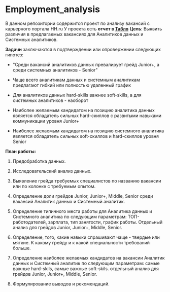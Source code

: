 # Employment_analysis
В данном репозитории содержится проект по анализу вакансий с карьерного портала HH.ru У проекта есть **отчет в [Табло](https://public.tableau.com/views/_17321292207670/Dashboard1?:language=en-US&:sid=&:redirect=auth&:display_count=n&:origin=viz_share_link)**
**Цель**: Выявить различия в предлагаемых вакансиях для Аналитиков данных и Системных аналитиков.

**Задачи** заключаются в подтверждении или опровержении следующих гипотез:

 - "Среди вакансий аналитиков данных превалирует грейд Junior+, а среди системных аналитиков - Senior"

 - Чаще всего аналитикам данных и системным аналитикам предлагают гибкий или полностью удаленный график

 - Для аналитиков данных hard-skills важнее soft-skills, а для системных аналитиков - наоборот

 - Наиболее желаемым кандидатом на позицию аналитика данных является обладатель сильных hard-скиллов с развитыми навыками коммуникации уровня Junior+

 - Наиболее желаемым кандидатом на позицию системного аналитика является обладатель сильных soft-скиллов и hard-скиллов уровня Senior

**План работы:**

1. Предобработка данных.

2. Исследовательский анализ данных.

3. Выявление грейда требуемых специалистов по названию вакансии или по колонке с требуемым опытом.

4. Определение доли грейдов Junior, Junior+, Middle, Senior среди вакансий Аналитик данных и Системный аналитик.

5. Определение типичного места работы для Аналитика данных и Системного аналитика по следующим параметрам: ТОП-работодателей, зарплата, тип занятости, график работы. Отдельный анализ для грейдов Junior, Junior+, Middle, Senior.

6. Определение, того, какие навыки спрашивают чаще - твердые или мягкие. К какому грейду и к какой специальности требований больше.

7. Определение наиболее желаемых кандидатов на вакансии Аналитик данных и Системный аналитик по следующим параметрам: самые важные hard-skils, самые важные soft-skils. отдельный анализ для грейдов Junior, Junior+, Middle, Senior.

8. Формулирование выводов и рекомендаций.
